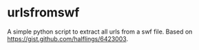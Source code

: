 # urlsfromswf
A simple python script to extract all urls from a swf file. Based on https://gist.github.com/halflings/6423003. 
